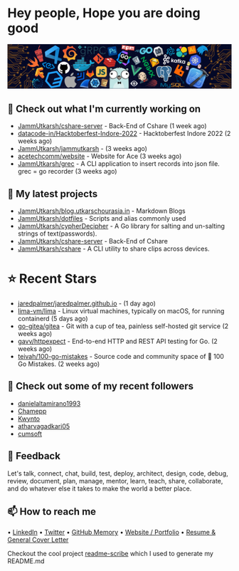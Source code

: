 # Hey people, Hope you are doing good

![Image](https://github.com/JammUtkarsh/jammutkarsh/blob/main/github-banner.png?raw=true)

## 👷 Check out what I'm currently working on

- [JammUtkarsh/cshare-server](https://github.com/JammUtkarsh/cshare-server) - Back-End of Cshare (1 week ago)
- [datacode-in/Hacktoberfest-Indore-2022](https://github.com/datacode-in/Hacktoberfest-Indore-2022) - Hacktoberfest Indore 2022 (2 weeks ago)
- [JammUtkarsh/jammutkarsh](https://github.com/JammUtkarsh/jammutkarsh) -  (3 weeks ago)
- [acetechcomm/website](https://github.com/acetechcomm/website) - Website for Ace (3 weeks ago)
- [JammUtkarsh/grec](https://github.com/JammUtkarsh/grec) - A CLI application to insert records into json file. grec = go recorder (3 weeks ago)

## 🌱 My latest projects

- [JammUtkarsh/blog.utkarschourasia.in](https://github.com/JammUtkarsh/blog.utkarschourasia.in) - Markdown Blogs
- [JammUtkarsh/dotfiles](https://github.com/JammUtkarsh/dotfiles) - Scripts and alias commonly used
- [JammUtkarsh/cypherDecipher](https://github.com/JammUtkarsh/cypherDecipher) - A Go library for salting and un-salting strings of text(passwords).
- [JammUtkarsh/cshare-server](https://github.com/JammUtkarsh/cshare-server) - Back-End of Cshare
- [JammUtkarsh/cshare](https://github.com/JammUtkarsh/cshare) - A CLI utility to share clips across devices.

# ⭐ Recent Stars

- [jaredpalmer/jaredpalmer.github.io](https://github.com/jaredpalmer/jaredpalmer.github.io) -  (1 day ago)
- [lima-vm/lima](https://github.com/lima-vm/lima) - Linux virtual machines, typically on macOS, for running containerd (5 days ago)
- [go-gitea/gitea](https://github.com/go-gitea/gitea) - Git with a cup of tea, painless self-hosted git service (2 weeks ago)
- [gavv/httpexpect](https://github.com/gavv/httpexpect) - End-to-end HTTP and REST API testing for Go. (2 weeks ago)
- [teivah/100-go-mistakes](https://github.com/teivah/100-go-mistakes) - Source code and community space of 📖 100 Go Mistakes. (2 weeks ago)

## 👯 Check out some of my recent followers

- [danielaltamirano1993](https://github.com/danielaltamirano1993)
- [Chamepp](https://github.com/Chamepp)
- [Kwynto](https://github.com/Kwynto)
- [atharvagadkari05](https://github.com/atharvagadkari05)
- [cumsoft](https://github.com/cumsoft)

## 💬 Feedback

Let's talk, connect, chat, build, test, deploy, architect, design, code, debug, review, document, plan, manage, mentor, learn, teach, share, collaborate, and do whatever else it takes to make the world a better place.

## 📫 How to reach me

  &bullet; [LinkedIn](https://www.linkedin.com/in/5utkarshc/)
  &bullet; [Twitter](https://twitter.com/JammUtkarsh)
  &bullet; [GitHub Memory](https://githubmemory.com/@JammUtkarsh)
  &bullet; [Website / Portfolio](https://utkarshchourasia.in/)
  &bullet; [Resume & General Cover Letter](https://drive.google.com/drive/folders/1ci7ngCK4trDgoGHongJxUamzC4hm0AqE?usp=sharing)

Checkout the cool project [readme-scribe](https://github.com/muesli/readme-scribe) which I used to generate my README.md
